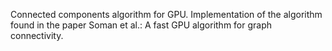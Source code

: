 Connected components algorithm for GPU. Implementation of the algorithm found in the paper Soman et al.: A fast GPU algorithm for graph connectivity.
